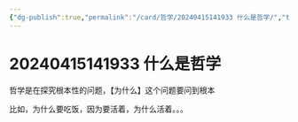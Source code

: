 ```yaml
---
{"dg-publish":true,"permalink":"/card/哲学/20240415141933 什么是哲学/","tags":["哲学"],"noteIcon":"2","created":"2024-03-18T20:27:57+08:00","updated":"2024-10-12T13:38:19+08:00"}
---
```



# 20240415141933 什么是哲学

哲学是在探究根本性的问题，【为什么】这个问题要问到根本

比如，为什么要吃饭，因为要活着，为什么活着。。。
